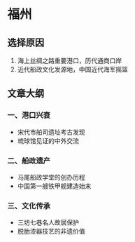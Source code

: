 # 福州

## 选择原因
1. 海上丝绸之路重要港口，历代通商口岸
2. 近代船政文化发源地，中国近代海军摇篮

## 文章大纲
### 一、港口兴衰
- 宋代市舶司遗址考古发现
- 琉球馆见证的中外交流

### 二、船政遗产
- 马尾船政学堂的创办历程
- 中国第一艘铁甲舰建造始末

### 三、文化传承
- 三坊七巷名人故居保护
- 脱胎漆器技艺的非遗价值
